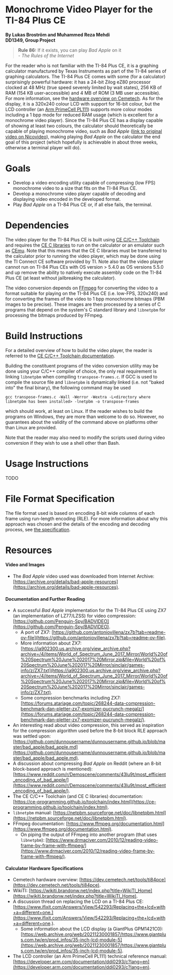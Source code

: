 # Monochrome Video Player for the TI-84 Plus CE

**By Lukas Broström and Muhammed Reza Mehdi<br>**
**DD1349, Group Project**

> **Rule 86:** If it exists, you can play *Bad Apple* on it<br>- *The Rules of the Internet*

For the reader who is not familiar with the TI-84 Plus CE, it is a graphing calculator manufactured by Texas Instruments as part of the TI-84 series of graphing calculators. The TI-84 Plus CE comes with some (for a calculator) surprisingly powerful hardware: it has a 24-bit Zilog eZ80 processor clocked at 48 MHz (true speed severely limited by wait states), 256 KB of RAM (154 KB user-accessible) and 4 MB of ROM (3 MB user accessible). For more information, see the [hardware overview on Cemetech](https://dev.cemetech.net/tools/ti84pce). As for the display, it is a 320x240 colour LCD with support for 16-bit colour, but the LCD controller (an [Arm PrimeCell PL111](https://developer.arm.com/documentation/ddi0293/c?lang=en)) supports more colour modes including a 1 bpp mode for reduced RAM usage (which is excellent for a monochrome video player). Since the TI-84 Plus CE has a display capable of showing at least two colours, the calculator should theoretically be capable of playing monochrome video, such as *Bad Apple* ([link to original video on Nicovideo](https://www.nicovideo.jp/watch/sm8628149)), making playing *Bad Apple* on the calculator the end goal of this project (which hopefully is achievable in about three weeks, otherwise a terminal player will do).

# Goals
- Develop a video encoding utility capable of compressing (low FPS) monochrome video to a size that fits on the TI-84 Plus CE.
- Develop a monochrome video player capable of decoding and displaying video encoded in the developed format.
- Play *Bad Apple* on a TI-84 Plus CE or, if all else fails, the terminal.

# Dependencies
The video player for the TI-84 Plus CE is built using [CE C/C++ Toolchain](https://github.com/CE-Programming/toolchain) and requires the [CE C libraries](https://github.com/CE-Programming/libraries/releases) to run on the calculator or an emulator such as [CEmu](https://github.com/CE-Programming/CEmu). Note that this means that the CE C libraries must be transferred to the calculator prior to running the video player, which may be done using the TI Connect CE software provided by TI. Note also that the video player cannot run on TI-84 Plus CEs with OS version > 5.4.0 as OS versions 5.5.0 and up remove the ability to natively execute assembly code on the TI-84 Plus CE (at least without jailbreaking the calculator).

The video conversion depends on [FFmpeg](https://www.ffmpeg.org/) for converting the video to a format suitable for playing on the TI-84 Plus CE (i.e. low-FPS, 320x240) and for converting the frames of the video to 1 bpp monochrome bitmaps (PBM images to be precise). These images are then processed by a series of C programs that depend on the system's C standard library and `libnetpbm` for processing the bitmaps produced by FFmpeg.

# Build Instructions
For a detailed overview of how to build the video player, the reader is referred to the [CE C/C++ Toolchain documentation](https://ce-programming.github.io/toolchain/static/getting-started.html). 

Building the constituent programs of the video conversion utility may be done using your C/C++ compiler of choice, the only real requirement is linking `libnetpbm` when compiling `transpose-frames.c`. If GCC is used to compile the source file and `libnetpbm` is dynamically linked (i.e. not "baked into" the final binary), the following command may be used

    gcc transpose-frames.c -Wall -Werror -Wextra -L<directory where libnetpbm has been installed> -lnetpbm -o transpose-frames

which should work, at least on Linux. If the reader wishes to build the programs on Windows, they are more than welcome to do so. However, no guarantees about the validity of the command above on platforms other than Linux are provided.

Note that the reader may also need to modify the scripts used during video conversion if they wish to use a shell other than Bash.

# Usage Instructions
TODO

# File Format Specification
The file format used is based on encoding 8-bit wide columns of each frame using run-length encoding (RLE). For more information about why this approach was chosen and the details of the encoding and decoding process, see [the specification](./docs/format.md).

# Resources
#### Video and Images
- The *Bad Apple* video used was downloaded from Internet Archive: [https://archive.org/details/bad-apple-resources](https://archive.org/details/bad-apple-resources).

#### Documentation and Further Reading
- A successful *Bad Apple* implementation for the TI-84 Plus CE using ZX7 (an implementation of LZ77/LZSS) for video compression: [https://github.com/Penguin-Spy/BADVIDEO](https://github.com/Penguin-Spy/BADVIDEO).
    - A port of ZX7: [https://github.com/antoniovillena/zx7b?tab=readme-ov-file](https://github.com/antoniovillena/zx7b?tab=readme-ov-file).
    - More information about ZX7: [https://ia902300.us.archive.org/view_archive.php?archive=/4/items/World_of_Spectrum_June_2017_Mirror/World%20of%20Spectrum%20June%202017%20Mirror.zip&file=World%20of%20Spectrum%20June%202017%20Mirror/sinclair/games-info/z/ZX7.txt](https://ia902300.us.archive.org/view_archive.php?archive=/4/items/World_of_Spectrum_June_2017_Mirror/World%20of%20Spectrum%20June%202017%20Mirror.zip&file=World%20of%20Spectrum%20June%202017%20Mirror/sinclair/games-info/z/ZX7.txt).
    - Some compression benchmarks including ZX7: [https://forums.atariage.com/topic/268244-data-compression-benchmark-dan-pletter-zx7-exomizer-pucrunch-megalz/](https://forums.atariage.com/topic/268244-data-compression-benchmark-dan-pletter-zx7-exomizer-pucrunch-megalz/).
- An interesting read about video compression, this served as inspiration for the compression algorithm used before the 8-bit block RLE approach was settled upon: [https://github.com/dunnousername/dunnousername.github.io/blob/master/bad_apple/bad_apple.md](https://github.com/dunnousername/dunnousername.github.io/blob/master/bad_apple/bad_apple.md).
- A discussion about compressing *Bad Apple* on Reddit (where an 8-bit block-based approach is mentioned): [https://www.reddit.com/r/Demoscene/comments/43lu9t/most_efficient_encoding_of_bad_apple/](https://www.reddit.com/r/Demoscene/comments/43lu9t/most_efficient_encoding_of_bad_apple/).
- The CE C/C++ Toolchain (and CE C libraries) documentation: [https://ce-programming.github.io/toolchain/index.html](https://ce-programming.github.io/toolchain/index.html).
- `libnetpbm` manual: [https://netpbm.sourceforge.net/doc/libnetpbm.html](https://netpbm.sourceforge.net/doc/libnetpbm.html).
- FFmpeg documentation: [https://www.ffmpeg.org/documentation.html](https://www.ffmpeg.org/documentation.html).
    - On piping the output of FFmpeg into another program (that uses `libnetpbm`): [https://www.drmaciver.com/2010/12/reading-video-frame-by-frame-with-ffmpeg/](https://www.drmaciver.com/2010/12/reading-video-frame-by-frame-with-ffmpeg/).

#### Calculator Hardware Specifications
- Cemetech hardware overview: [https://dev.cemetech.net/tools/ti84pce](https://dev.cemetech.net/tools/ti84pce).
- WikiTI: [https://wikiti.brandonw.net/index.php?title=WikiTI_Home](https://wikiti.brandonw.net/index.php?title=WikiTI_Home).
- A discussion thread on replacing the LCD on a TI-84 Plus CE: [https://www.ifixit.com/Answers/View/542293/Replacing+the+lcd+with+a+different+one.](https://www.ifixit.com/Answers/View/542293/Replacing+the+lcd+with+a+different+one.).
    - Some information about the LCD display (a GiantPlus GPM1421C0): [https://web.archive.org/web/20211230001857/https://www.giantplus.com.tw/en/prod_infos/35-inch-lcd-module-5](https://web.archive.org/web/20211230001857/https://www.giantplus.com.tw/en/prod_infos/35-inch-lcd-module-5).
- The LCD controller (an Arm PrimeCell PL111) technical reference manual: [https://developer.arm.com/documentation/ddi0293/c?lang=en](https://developer.arm.com/documentation/ddi0293/c?lang=en).